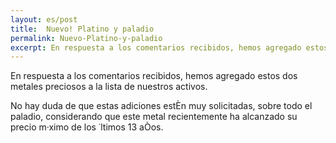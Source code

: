 ```yaml
---
layout: es/post
title:  Nuevo! Platino y paladio
permalink: Nuevo-Platino-y-paladio 
excerpt: En respuesta a los comentarios recibidos, hemos agregado estos dos metales preciosos a la lista de nuestros activos.
---
```


En respuesta a los comentarios recibidos, hemos agregado estos dos metales preciosos a la lista de nuestros activos.

No hay duda de que estas adiciones estÈn muy solicitadas, sobre todo el paladio, considerando que este metal recientemente ha alcanzado su precio m·ximo de los ˙ltimos 13 aÒos.


